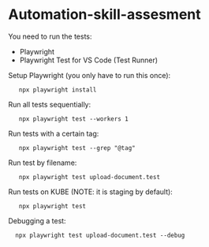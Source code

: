 # Automation-skill-assesment

You need to run the tests:
 -  Playwright
 -  Playwright Test for VS Code (Test Runner)
 
 Setup Playwright (you only have to run this once):
 
 ```
    npx playwright install
 ```

 Run all tests sequentially:

 ```
    npx playwright test --workers 1
 ```

 Run tests with a certain tag:

 ```
    npx playwright test --grep "@tag"
 ```

 Run test by filename:

 ```
    npx playwright test upload-document.test
 ```

 Run tests on KUBE (NOTE: it is staging by default):

 ```
    npx playwright test
 ```

 Debugging a test:

 ```
   npx playwright test upload-document.test --debug
 ```

 
